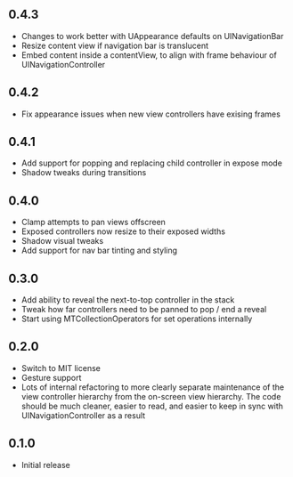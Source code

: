 ## 0.4.3

* Changes to work better with UAppearance defaults on UINavigationBar
* Resize content view if navigation bar is translucent
* Embed content inside a contentView, to align with frame behaviour of
  UINavigationController

## 0.4.2

* Fix appearance issues when new view controllers have exising frames

## 0.4.1

* Add support for popping and replacing child controller in expose mode
* Shadow tweaks during transitions

## 0.4.0

* Clamp attempts to pan views offscreen
* Exposed controllers now resize to their exposed widths
* Shadow visual tweaks
* Add support for nav bar tinting and styling

## 0.3.0

* Add ability to reveal the next-to-top controller in the stack
* Tweak how far controllers need to be panned to pop / end a reveal
* Start using MTCollectionOperators for set operations internally

## 0.2.0

* Switch to MIT license
* Gesture support
* Lots of internal refactoring to more clearly separate maintenance of the view
  controller hierarchy from the on-screen view hierarchy. The code should be
  much cleaner, easier to read, and easier to keep in sync with
  UINavigationController as a result

## 0.1.0

* Initial release
